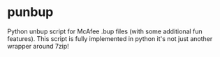 punbup
======

Python unbup script for McAfee .bup files (with some additional fun features). This script is fully implemented in python it's not just another wrapper around 7zip! 
